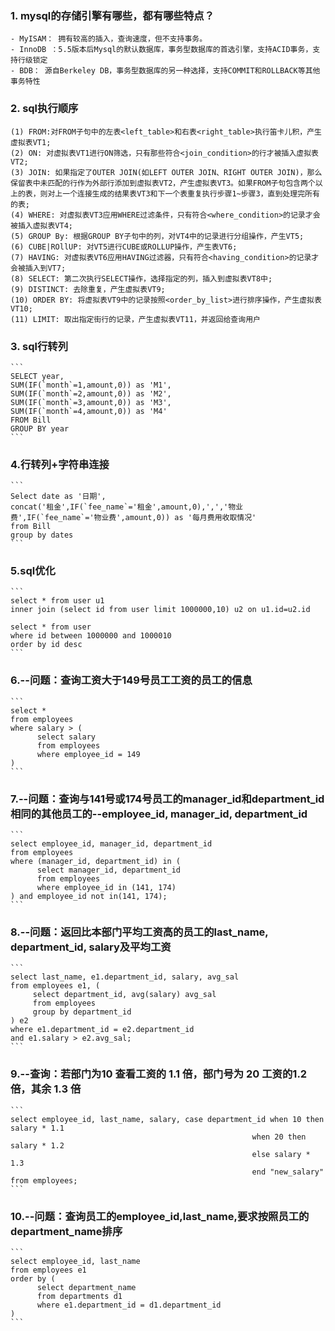 ### 1. mysql的存储引擎有哪些，都有哪些特点？
	- MyISAM： 拥有较高的插入，查询速度，但不支持事务。
	- InnoDB ：5.5版本后Mysql的默认数据库，事务型数据库的首选引擎，支持ACID事务，支持行级锁定
	- BDB： 源自Berkeley DB，事务型数据库的另一种选择，支持COMMIT和ROLLBACK等其他事务特性
### 2. sql执行顺序
	(1) FROM:对FROM子句中的左表<left_table>和右表<right_table>执行笛卡儿积，产生虚拟表VT1;
	(2) ON: 对虚拟表VT1进行ON筛选，只有那些符合<join_condition>的行才被插入虚拟表VT2;
	(3) JOIN: 如果指定了OUTER JOIN(如LEFT OUTER JOIN、RIGHT OUTER JOIN)，那么保留表中未匹配的行作为外部行添加到虚拟表VT2，产生虚拟表VT3。如果FROM子句包含两个以上的表，则对上一个连接生成的结果表VT3和下一个表重复执行步骤1~步骤3，直到处理完所有的表;
	(4) WHERE: 对虚拟表VT3应用WHERE过滤条件，只有符合<where_condition>的记录才会被插入虚拟表VT4;
	(5) GROUP By: 根据GROUP BY子句中的列，对VT4中的记录进行分组操作，产生VT5;
	(6) CUBE|ROllUP: 对VT5进行CUBE或ROLLUP操作，产生表VT6;
	(7) HAVING: 对虚拟表VT6应用HAVING过滤器，只有符合<having_condition>的记录才会被插入到VT7;
	(8) SELECT: 第二次执行SELECT操作，选择指定的列，插入到虚拟表VT8中;
	(9) DISTINCT: 去除重复，产生虚拟表VT9;
	(10) ORDER BY: 将虚拟表VT9中的记录按照<order_by_list>进行排序操作，产生虚拟表VT10;
	(11) LIMIT: 取出指定街行的记录，产生虚拟表VT11，并返回给查询用户
### 3. sql行转列
	```
	SELECT year,
	SUM(IF(`month`=1,amount,0)) as 'M1',
	SUM(IF(`month`=2,amount,0)) as 'M2',
	SUM(IF(`month`=3,amount,0)) as 'M3',
	SUM(IF(`month`=4,amount,0)) as 'M4' 
	FROM Bill
	GROUP BY year
	```
### 4.行转列+字符串连接
	```
	Select date as '日期',
	concat('租金',IF(`fee_name`='租金',amount,0),',','物业费',IF(`fee_name`='物业费',amount,0)) as '每月费用收取情况'
	from Bill
	group by dates	
	```
### 5.sql优化
	```
	select * from user u1
	inner join (select id from user limit 1000000,10) u2 on u1.id=u2.id
	
	select * from user
	where id between 1000000 and 1000010
	order by id desc
	```
### 6.--问题：查询工资大于149号员工工资的员工的信息
	```
	select * 
	from employees
	where salary > (
		  select salary
		  from employees
		  where employee_id = 149
	)
	```
### 7.--问题：查询与141号或174号员工的manager_id和department_id相同的其他员工的--employee_id, manager_id, department_id 
	```
	select employee_id, manager_id, department_id
	from employees
	where (manager_id, department_id) in (
		  select manager_id, department_id
		  from employees
		  where employee_id in (141, 174)
	) and employee_id not in(141, 174);
	```
### 8.--问题：返回比本部门平均工资高的员工的last_name, department_id, salary及平均工资
	```
	select last_name, e1.department_id, salary, avg_sal
	from employees e1, (
		 select department_id, avg(salary) avg_sal
		 from employees
		 group by department_id
	) e2
	where e1.department_id = e2.department_id
	and e1.salary > e2.avg_sal;
	```
### 9.--查询：若部门为10 查看工资的 1.1 倍，部门号为 20 工资的1.2倍，其余 1.3 倍
	```
	select employee_id, last_name, salary, case department_id when 10 then salary * 1.1
                                                          when 20 then salary * 1.2
                                                          else salary * 1.3
                                                          end "new_salary"
	from employees;
	```
### 10.--问题：查询员工的employee_id,last_name,要求按照员工的department_name排序
	```
	select employee_id, last_name
	from employees e1
	order by (
		  select department_name
		  from departments d1
		  where e1.department_id = d1.department_id
	)
	```